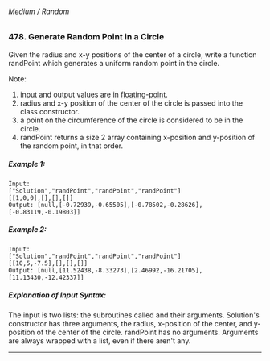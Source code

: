 ###### Medium / Random

### 478. Generate Random Point in a Circle

Given the radius and x-y positions of the center of a circle, write a function randPoint which generates a uniform random point in the circle.

Note:

1. input and output values are in [floating-point](https://www.webopedia.com/definitions/floating-point-number/).
2. radius and x-y position of the center of the circle is passed into the class constructor.
3. a point on the circumference of the circle is considered to be in the circle.
4. randPoint returns a size 2 array containing x-position and y-position of the random point, in that order.
##### Example 1:
```
Input: 
["Solution","randPoint","randPoint","randPoint"]
[[1,0,0],[],[],[]]
Output: [null,[-0.72939,-0.65505],[-0.78502,-0.28626],[-0.83119,-0.19803]]
```
##### Example 2:
```
Input: 
["Solution","randPoint","randPoint","randPoint"]
[[10,5,-7.5],[],[],[]]
Output: [null,[11.52438,-8.33273],[2.46992,-16.21705],[11.13430,-12.42337]]
```
##### Explanation of Input Syntax:

The input is two lists: the subroutines called and their arguments. Solution's constructor has three arguments,
the radius, x-position of the center, and y-position of the center of the circle. randPoint has no arguments. 
Arguments are always wrapped with a list, even if there aren't any.

***

